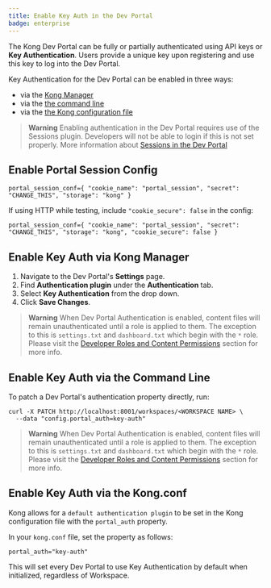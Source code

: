 ```yaml
---
title: Enable Key Auth in the Dev Portal
badge: enterprise
---
```


The Kong Dev Portal can be fully or partially authenticated using API keys or **Key
Authentication**. Users provide a unique key upon registering and use this key
to log into the Dev Portal.

Key Authentication for the Dev Portal can be enabled in three ways:

- via the [Kong Manager](#enable-key-auth-via-kong-manager)
- via the [the command line](#enable-key-auth-via-the-command-line)
- via the [the Kong configuration file](#enable-key-auth-via-the-kongconf)

>**Warning** Enabling authentication in the Dev Portal requires use of the
> Sessions plugin. Developers will not be able to login if this is not set
> properly. More information about [Sessions in the Dev Portal](/gateway/{{page.kong_version}}/dev-portal/configuration/authentication/sessions)

## Enable Portal Session Config

```
portal_session_conf={ "cookie_name": "portal_session", "secret": "CHANGE_THIS", "storage": "kong" }
```

If using HTTP while testing, include `"cookie_secure": false` in the config:

```
portal_session_conf={ "cookie_name": "portal_session", "secret": "CHANGE_THIS", "storage": "kong", "cookie_secure": false }
```

## Enable Key Auth via Kong Manager

1. Navigate to the Dev Portal's **Settings** page.
2. Find **Authentication plugin** under the **Authentication** tab.
3. Select **Key Authentication** from the drop down.
4. Click **Save Changes**.

>**Warning** When Dev Portal Authentication is enabled, content files will remain unauthenticated until a role is applied to them. The exception to this is `settings.txt` and `dashboard.txt` which begin with the `*` role. Please visit the <a href="/gateway/{{page.kong_version}}/dev-portal/administration/developer-permissions">Developer Roles and Content Permissions</a> section for more info.

## Enable Key Auth via the Command Line

To patch a Dev Portal's authentication property directly, run:

```
curl -X PATCH http://localhost:8001/workspaces/<WORKSPACE NAME> \
  --data "config.portal_auth=key-auth"
```

>**Warning** When Dev Portal Authentication is enabled, content files will remain unauthenticated until a role is applied to them. The exception to this is `settings.txt` and `dashboard.txt` which begin with the `*` role. Please visit the <a href="/gateway/{{page.kong_version}}/dev-portal/administration/developer-permissions">Developer Roles and Content Permissions</a> section for more info.

## Enable Key Auth via the Kong.conf

Kong allows for a `default authentication plugin` to be set in the Kong
configuration file with the `portal_auth` property.

In your `kong.conf` file, set the property as follows:

```
portal_auth="key-auth"
```

This will set every Dev Portal to use Key Authentication by default when
initialized, regardless of Workspace.
